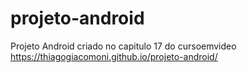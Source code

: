 # projeto-android
Projeto Android criado no capitulo 17 do cursoemvideo
https://thiagogiacomoni.github.io/projeto-android/
